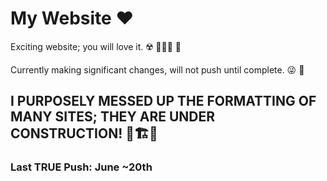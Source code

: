 
# My Website ❤️

Exciting website; you will love it. ☢️ 👩🏻‍🦳 🧪

Currently making significant changes, will not push until complete. 😜 💾

## I PURPOSELY MESSED UP THE FORMATTING OF MANY SITES; THEY ARE UNDER CONSTRUCTION! 🔨🏗🚧

### Last TRUE Push: June ~20th
